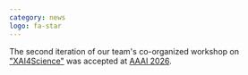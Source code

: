 ```yaml
---
category: news
logo: fa-star
---
```


The second iteration of our team's co-organized workshop on ["XAI4Science"](https://xai4science.github.io/) was accepted at [AAAI 2026](https://aaai.org/conference/aaai/aaai-26/).
